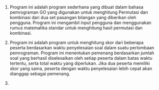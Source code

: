 1. Program ini adalah program sederhana yang dibuat dalam bahasa pemrograman GO yang digunakan untuk menghitung
   Permutasi dan kombinasi dari dua set pasangan bilangan yang diberikan oleh pengguna. Program ini mengambil input pengguna dan menggunakan rumus matematika
   standar untuk menghitung hasil permutasi dan kombinasi.

2. Program ini adalah program untuk menghitung skor dari beberapa peserta berdasarkan waktu penyelesaian soal dalam suatu perlombaan pemrograman.
   Program ini menentukan pemenang berdasarkan jumlah soal yang berhasil diselesaikan oleh setiap peserta dalam batas waktu tertentu, serta total waktu yang diperlukan.
   Jika dua peserta memiliki skor yang sama, peserta dengan waktu penyelesaian lebih cepat akan dianggap sebagai pemenang.

3.
